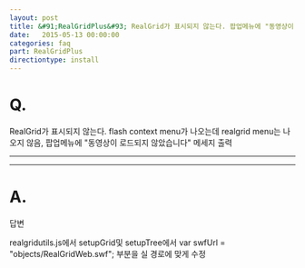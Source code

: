 ```yaml
---
layout: post
title: &#91;RealGridPlus&#93; RealGrid가 표시되지 않는다. 팝업메뉴에 "동영상이 로드되지 않았습니다" 메세지 출력
date:   2015-05-13 00:00:00
categories: faq
part: RealGridPlus
directiontype: install
---
```


# Q.

RealGrid가 표시되지 않는다. flash context menu가 나오는데 realgrid menu는 나오지 않음, 팝업메뉴에 "동영상이 로드되지 않았습니다" 메세지 출력

---
***

# A.

답변

realgridutils.js에서 setupGrid및 setupTree에서 
var swfUrl = "objects/RealGridWeb.swf"; 부분을 실 경로에 맞게 수정
